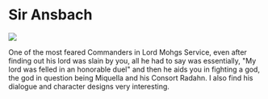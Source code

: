 # Sir Ansbach

![](https://assetsio.gnwcdn.com/elden-ring-shadow-of-the-erdtree-ansbach-.jpg?width=1200&height=1200&fit=bounds&quality=70&format=jpg&auto=webp)

One of the most feared Commanders in Lord Mohgs Service, even after finding out his lord was slain by you, all he had to say was essentially, "My lord was felled in an honorable duel" and then he aids you in fighting a god, the god in question being Miquella and his Consort Radahn. I also find his dialogue and character designs very interesting.